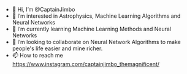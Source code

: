 - 👋 Hi, I’m @CaptainJimbo
- 👀 I’m interested in Astrophysics, Machine Learning Algorithms and Neural Networks
- 🌱 I’m currently learning Machine Learning Methods and Neural Networks
- 💞️ I’m looking to collaborate on Neural Network Algorithms to make people's life easier and mine richer.
- 📫 How to reach me https://www.instagram.com/captainjimbo_themagnificent/

<!---
CaptainJimbo/CaptainJimbo is a ✨ special ✨ repository because its `README.md` (this file) appears on your GitHub profile.
You can click the Preview link to take a look at your changes.
--->
